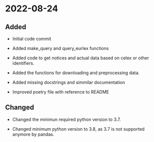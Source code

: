 
# 2022-08-24

## Added

- Initial code commit
- Added make_query and query_eurlex functions

- Added code to get notices and actual data based on celex or other identifiers.

- Added the functions for downloading and preprocessing data.
- Added missing docstrings and simmilar documentation
- Improved poetry file with reference to README

## Changed

- Changed the minimun required python version to 3.7.

- Changed minimum python version to 3.8, as 3.7 is not supported anymore by pandas.
